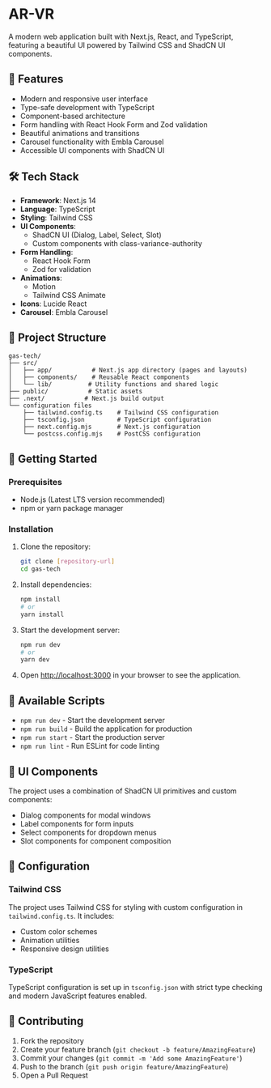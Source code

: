 # AR-VR

A modern web application built with Next.js, React, and TypeScript, featuring a beautiful UI powered by Tailwind CSS and ShadCN UI components.

## 🚀 Features

- Modern and responsive user interface
- Type-safe development with TypeScript
- Component-based architecture
- Form handling with React Hook Form and Zod validation
- Beautiful animations and transitions
- Carousel functionality with Embla Carousel
- Accessible UI components with ShadCN UI

## 🛠️ Tech Stack

- **Framework**: Next.js 14
- **Language**: TypeScript
- **Styling**: Tailwind CSS
- **UI Components**: 
  - ShadCN UI (Dialog, Label, Select, Slot)
  - Custom components with class-variance-authority
- **Form Handling**: 
  - React Hook Form
  - Zod for validation
- **Animations**: 
  - Motion
  - Tailwind CSS Animate
- **Icons**: Lucide React
- **Carousel**: Embla Carousel

## 📁 Project Structure

```
gas-tech/
├── src/
│   ├── app/           # Next.js app directory (pages and layouts)
│   ├── components/    # Reusable React components
│   └── lib/          # Utility functions and shared logic
├── public/           # Static assets
├── .next/           # Next.js build output
└── configuration files
    ├── tailwind.config.ts    # Tailwind CSS configuration
    ├── tsconfig.json         # TypeScript configuration
    ├── next.config.mjs       # Next.js configuration
    └── postcss.config.mjs    # PostCSS configuration
```

## 🚀 Getting Started

### Prerequisites

- Node.js (Latest LTS version recommended)
- npm or yarn package manager

### Installation

1. Clone the repository:
   ```bash
   git clone [repository-url]
   cd gas-tech
   ```

2. Install dependencies:
   ```bash
   npm install
   # or
   yarn install
   ```

3. Start the development server:
   ```bash
   npm run dev
   # or
   yarn dev
   ```

4. Open [http://localhost:3000](http://localhost:3000) in your browser to see the application.

## 📝 Available Scripts

- `npm run dev` - Start the development server
- `npm run build` - Build the application for production
- `npm run start` - Start the production server
- `npm run lint` - Run ESLint for code linting

## 🎨 UI Components

The project uses a combination of ShadCN UI primitives and custom components:

- Dialog components for modal windows
- Label components for form inputs
- Select components for dropdown menus
- Slot components for component composition

## 🔧 Configuration

### Tailwind CSS
The project uses Tailwind CSS for styling with custom configuration in `tailwind.config.ts`. It includes:
- Custom color schemes
- Animation utilities
- Responsive design utilities

### TypeScript
TypeScript configuration is set up in `tsconfig.json` with strict type checking and modern JavaScript features enabled.

## 🤝 Contributing

1. Fork the repository
2. Create your feature branch (`git checkout -b feature/AmazingFeature`)
3. Commit your changes (`git commit -m 'Add some AmazingFeature'`)
4. Push to the branch (`git push origin feature/AmazingFeature`)
5. Open a Pull Request

